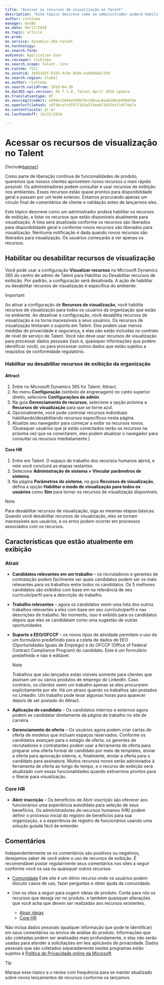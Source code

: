 ```yaml
---
title: "Acessar os recursos de visualização no Talent"
description: "Este tópico descreve como um administrador poderá habilitar os recursos de exibição, e listar os recursos que estão habilitados atualmente para visualização."
author: rschloma
manager: AnnBe
ms.date: 04/17/2018
ms.topic: article
ms.prod: 
ms.service: dynamics-365-talent
ms.technology: 
ms.search.form: 
audience: Application User
ms.reviewer: rschloma
ms.search.scope: Talent, Core
ms.custom: 7521
ms.assetid: 3b953d5f-6325-4c9e-8b9b-6ab0458a73f8
ms.search.region: Global
ms.author: rschloma
ms.search.validFrom: 2018-04-30
ms.dyn365.ops.version: AX 7.1.0, Talent April 2018 update
ms.translationtype: HT
ms.sourcegitcommit: e890e32049e930b70c2d0aac8aa8206ab999418a
ms.openlocfilehash: cd738cafc97477182e574ee0f363fdcf1df7da7a
ms.contentlocale: pt-br
ms.lasthandoff: 10/22/2018

---
```


# <a name="access-preview-features-in-talent"></a>Acessar os recursos de visualização no Talent

[!include[banner](../includes/banner.md)]

Como parte de liberação contínua de funcionalidades de produto, queremos que nossos clientes aproveitem novos recursos o mais rápido possível. Os administradores podem consultar e usar recursos de exibição nos ambientes. Esses recursos estão quase prontos para disponibilidade geral e passam por um teste extenso. Estamos procurando apenas um círculo final de comentários de cliente e validação antes de lançarmos eles.

Este tópico descreve como um administrador poderá habilitar os recursos de exibição, e listar os recursos que estão disponíveis atualmente para visualização. A lista será atualizada conforme os recursos são liberados para disponibilidade geral e conforme novos recursos são liberados para visualização. Nenhuma notificação é dada quando novos recursos são liberados para visualização. Os usuários começarão a ver apenas os recursos.

## <a name="enable-or-disable-preview-features"></a>Habilitar ou desabilitar recursos de visualização

Você pode usar a configuração **Visualizar recursos** no Microsoft Dynamics 365 do centro de admin de Talent para Habilitar ou Desabilitar recursos de exibição. Por padrão, a configuração será desativada. A ação de habilitar ou desabilitar recursos de visualização é específica do ambiente.

> [!IMPORTANT]
> Ao ativar a configuração de **Recursos de visualização**, você habilita recursos de visualização para todos os usuários da organização que estão no ambiente. Ao desativar a configuração, você desabilita recursos de visualização e os torna inacessíveis a seus usuários. Os recursos de visualização limitaram o suporte em Talent. Eles podem usar menos medidas de privacidade e segurança, e elas não estão incluídas no contrato de nível de serviço de Talent. Você não deve usar recursos de visualização para processar dados pessoais (isso é, quaisquer informações que podem identificar você), ou para processar outros dados que estão sujeitos a requisitos de conformidade regulatório.

### <a name="enable-or-disable-preview-features-for-your-organization"></a>Habilitar ou desabilitar recursos de exibição da organização

#### <a name="attract"></a>Attract

1. Entre no Microsoft Dynamics 365 for Talent: Attract.
2. No menu **Configuração** (símbolo de engrenagem) no canto superior direito, selecione **Configurações de admin**.
3. Na guia **Gerenciamento de recursos**, selecione a opção próxima a **Recursos de visualização** para que se torne azul.
4. Opcionalmente, você pode controlar recursos individuais habilitando/desabilitando recursos específicos nesta página.
5. Atualize seu navegador para começar a exibir os recursos novos. (Quaisquer usuários que já estão conectados verão os recursos na próxima vez que se conectarem, eles podem atualizar o navegador para consultar os recursos imediatamente.)

#### <a name="core-hr"></a>Core HR

1. Entre em Talent. O espaço de trabalho dos recursos humanos abrirá, e nele você concluirá as etapas restantes. 
2. Selecione **Administração de sistema \> Vincular parâmetros de sistema**.
3. Na página **Parâmetros do sistema**, na guia **Recursos de visualização**, defina a opção **Habilitar o modo de visualização para todos os usuários** como **Sim** para tornar os recursos de visualização disponíveis.

> [!NOTE]
> Para desabilitar recursos de visualização, siga as mesmas etapas básicas. Quando você desabilitar recursos de visualização, eles se tornam inacessíveis aos usuários, e os erros podem ocorrer em processos associados com os recursos.

## <a name="features-that-are-currently-in-preview"></a>Características que estão atualmente em exibição

### <a name="attract"></a>Atrair

- **Candidatos relevantes em um trabalho** – os recrutadores e gerentes de contratação podem facilmente ver quais candidatos podem ser os mais relevantes para os trabalhos entre todos os candidatos. Os 5 melhores candidatos são exibidos com base em na relevância de seu currículo/perfil para a descrição do trabalho.
- **Trabalho relevantes** – agora os candidatos veem uma lista dos outros trabalhos relevantes a eles com base em seu currículo/perfil e nas descrições de trabalho.  No momento, isso é exibido para os candidatos depois que eles se candidatam como uma sugestão de outras oportunidades.
- **Suporte a EEO/OFCCP** – os novos tipos de atividade permitem o uso de um formulário predefinido para a coleta de dados de EEO (Oportunidades Iguais de Emprego) e do OFCCP (Office of Federal Contract Compliance Program) do candidato.  Este é um formulário predefinido e não é editável.

    > [!NOTE]
    > Trabalhos que são lançados estão visíveis somente para clientes que assinam um ou vários produtos de emprego do LinkedIn. Caso contrário, os clientes veem um trabalho apenas se eles procurarem explicitamente por ele. Há um atraso quando os trabalhos são postados no LinkedIn. Um trabalho pode levar algumas horas para aparecer depois de ser postado do Attract.

- **Aplicação de candidato** – Os candidatos internos e externos agora podem se candidatar diretamente da página de trabalho no site de carreira.
- **Gerenciamento de oferta** – Os usuários agora podem criar cartas de oferta de modelos que incluam espaços reservados. Conforme os candidatos avançam para o estágio de oferta, os gerentes de recrutadores e contratantes podem usar a ferramenta de oferta para preparar uma oferta formal de candidato por meio de templates, enviar a oferta para aprovação interna, e, finalmente, enviar a oferta para o candidato para assinatura. Muitos recursos novos serão adicionados à ferramenta de oferta ao longo do tempo, e o recurso de exibição será atualizado com essas funcionalidades quando estivermos prontos para o liberar para visualização.

### <a name="core-hr"></a>Core HR

- **Abrir inscrição** – Os benefícios de Abrir inscrição são oferecer aos funcionários uma experiência autodidata para seleção de seus benefícios. Os administradores de recursos humanos (HR) podem definir o processo inicial do registro de benefícios para sua organização, e a experiência de registro de funcionários usando uma solução guiada fácil de entender.

## <a name="feedback"></a>Comentários

Independentemente se os comentários são positivos ou negativos, desejamos saber de você sobre o uso de recursos de exibição. É recomendável postar regularmente seus comentários nos sites a seguir conforme você os usa ou quaisquer outros recursos.

- [Comunidade](https://community.dynamics.com/enterprise/f/759?pi53869=0&category=Talent) Este site é um ótimo recurso onde os usuários podem discutir casos de uso, fazer perguntas e obter ajuda da comunidade.
- Use os sites a seguir para sugerir ideias de produto. Conte para nós os recursos que deseja ver no produto, e também quaisquer alterações que você acha que devem ser realizadas aos recursos existentes.

    - [Atrair ideias](https://powerusers.microsoft.com/t5/Ideas-for-Attract/idb-p/Attract)
    - [Core HR](https://powerusers.microsoft.com/t5/Ideas-for-Human-Resources/idb-p/HumanResources)

Não inclua dados pessoais (qualquer informação que pode te identificar) em seus comentários ou envios de análise do produto. Informações que são coletadas podem ser analisadas mais profundamente, e elas não serão usadas para atender a solicitações em leis aplicáveis de privacidade. Dados pessoais que são coletados separadamente nestes programas estão sujeitos à [Política de Privacidade online da Microsoft](https://privacy.microsoft.com/privacystatement).

> [!TIP]
> Marque esse tópico e o revise com frequência para se manter atualizado sobre novos lançamentos de recursos conforme os lançamos.

